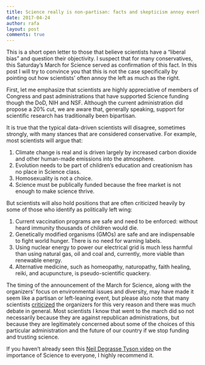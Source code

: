 ```yaml
---
title: Science really is non-partisan: facts and skepticism annoy everbody
date: 2017-04-24
author: rafa
layout: post
comments: true
---
```


This is a short open letter to those that believe scientists have a “liberal bias” and question their objectivity. I suspect that for many conservatives, this Saturday’s March for Science served as confirmation of this fact. In this post I will try to convince you that this is not the case specifically by pointing out how scientists' often annoy the left as much as the right.

First, let me emphasize that scientists are highly appreciative of members of Congress and past administrations that have supported Science funding though the DoD, NIH and NSF. Although the current administration did propose a 20% cut, we are aware that, generally speaking, support for scientific research has traditionally been bipartisan. 

It is true that the typical data-driven scientists will disagree, sometimes strongly, with many stances that are considered conservative. For example, most scientists will argue that:

1. Climate change is real and is driven largely by increased carbon dioxide and other human-made emissions into the atmosphere.
2. Evolution needs to be part of children’s education and creationism has no place in Science class.
3. Homosexuality is not a choice.
4. Science must be publically funded because the free market is not enough to make science thrive.

But scientists will also hold positions that are often criticized heavily by some of those who identify as politically left wing: 

1. Current vaccination programs are safe and need to be enforced: without heard immunity thousands of children would die. 
2. Genetically modified organisms (GMOs) are safe and are indispensable to fight world hunger. There is no need for warning labels.
3. Using nuclear energy to power our electrical grid is much less harmful than using natural gas, oil and coal and, currently, more viable than renewable energy.
4. Alternative medicine, such as homeopathy, naturopathy, faith healing, reiki, and acupuncture, is pseudo-scientific quackery.

The timing of the announcement of the March for Science, along with the organizers’ focus on environmental issues and diversity, may have made it seem like a partisan or left-leaning event, but please also note that many scientists [criticized]( https://www.nytimes.com/2017/01/31/opinion/a-scientists-march-on-washington-is-a-bad-idea.html) the organizers for this very reason and there was much debate in general. Most scientists I know that went to the march did so not necessarily because they are against republican administrations, but because they are legitimately concerned about some of the choices of this particular administration and the future of our country if we stop funding and trusting science. 

If you haven’t already seen this [Neil Degrasse Tyson video](https://www.youtube.com/watch?v=8MqTOEospfo) on the importance of Science to everyone, I highly recommend it.




